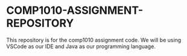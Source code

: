 # COMP1010-ASSIGNMENT-REPOSITORY
This repository is for the comp1010 assignment code. We will be using VSCode as our IDE and Java as our programming language.
